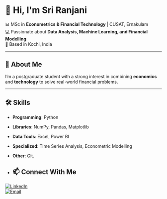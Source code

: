 # 👋 Hi, I'm Sri Ranjani

📊 MSc in **Econometrics & Financial Technology** | CUSAT, Ernakulam  
💻 Passionate about **Data Analysis, Machine Learning, and Financial Modelling**  
📍 Based in Kochi, India  

---

## 🚀 About Me
I’m a postgraduate student with a strong interest in combining **economics** and **technology** to solve real-world financial problems.  


---

## 🛠 Skills
- **Programming**: Python  
- **Libraries**: NumPy, Pandas, Matplotlib  
- **Data Tools**: Excel, Power BI  
- **Specialized**: Time Series Analysis, Econometric Modelling
- **Other**: Git.

- ## 📫 Connect With Me
[![LinkedIn](https://img.shields.io/badge/LinkedIn-Profile-blue)](www.linkedin.com/in/sriranjani-m-67514b32b)  
[![Email](https://img.shields.io/badge/Email-Contact%20Me-orange)](sriranjani2793@gmail.com)
